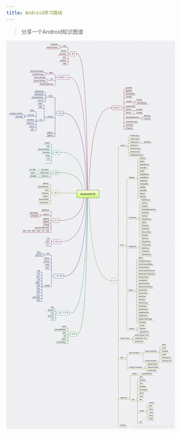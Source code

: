 ```yaml
---
title: Android学习路线
---
```

>分享一个Android知识图谱

![Android知识图谱](https://github.com/MrLeeys/Photo/blob/master/Android.png?raw=true "sssa")
